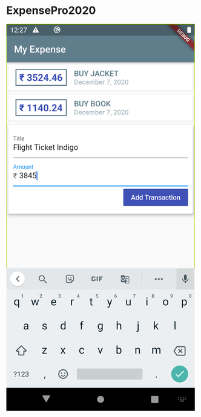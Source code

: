 # ExpensePro2020

![expense demo](https://github.com/codeweb-stack/ExpensePro2020/blob/master/expensev1.png)
